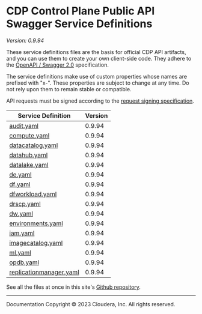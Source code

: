 # CDP Control Plane Public API Swagger Service Definitions

*Version: 0.9.94*

These service definitions files are the basis for official CDP API artifacts,
and you can use them to create your own client-side code. They adhere to the
[OpenAPI / Swagger 2.0](https://swagger.io/specification/v2/) specification.

The service definitions make use of custom properties whose names are prefixed
with "x-". These properties are subject to change at any time. Do not rely upon
them to remain stable or compatible.

API requests must be signed according to the
[request signing specification](request_signing.md).

| Service Definition | Version |
| --- | --- |
| [audit.yaml](./audit.yaml) | 0.9.94 |
| [compute.yaml](./compute.yaml) | 0.9.94 |
| [datacatalog.yaml](./datacatalog.yaml) | 0.9.94 |
| [datahub.yaml](./datahub.yaml) | 0.9.94 |
| [datalake.yaml](./datalake.yaml) | 0.9.94 |
| [de.yaml](./de.yaml) | 0.9.94 |
| [df.yaml](./df.yaml) | 0.9.94 |
| [dfworkload.yaml](./dfworkload.yaml) | 0.9.94 |
| [drscp.yaml](./drscp.yaml) | 0.9.94 |
| [dw.yaml](./dw.yaml) | 0.9.94 |
| [environments.yaml](./environments.yaml) | 0.9.94 |
| [iam.yaml](./iam.yaml) | 0.9.94 |
| [imagecatalog.yaml](./imagecatalog.yaml) | 0.9.94 |
| [ml.yaml](./ml.yaml) | 0.9.94 |
| [opdb.yaml](./opdb.yaml) | 0.9.94 |
| [replicationmanager.yaml](./replicationmanager.yaml) | 0.9.94 |

See all the files at once in this site's
[Github repository](https://github.com/cloudera/cdp-dev-docs/tree/master/api-docs/swagger).

----

Documentation Copyright © 2023 Cloudera, Inc. All rights reserved.

